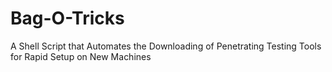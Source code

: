 # Bag-O-Tricks
A Shell Script that Automates the Downloading of Penetrating Testing Tools for Rapid Setup on New Machines
